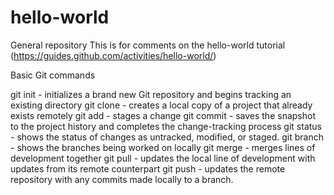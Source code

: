# hello-world
General repository
This is for comments on the hello-world tutorial (https://guides.github.com/activities/hello-world/)

Basic Git commands

git init   - initializes a brand new Git repository and begins tracking an existing directory
git clone  - creates a local copy of a project that already exists remotely
git add    - stages a change
git commit - saves the snapshot to the project history and completes the change-tracking process
git status - shows the status of changes as untracked, modified, or staged.
git branch - shows the branches being worked on locally
git merge  - merges lines of development together
git pull   - updates the local line of development with updates from its remote counterpart
git push   - updates the remote repository with any commits made locally to a branch.
